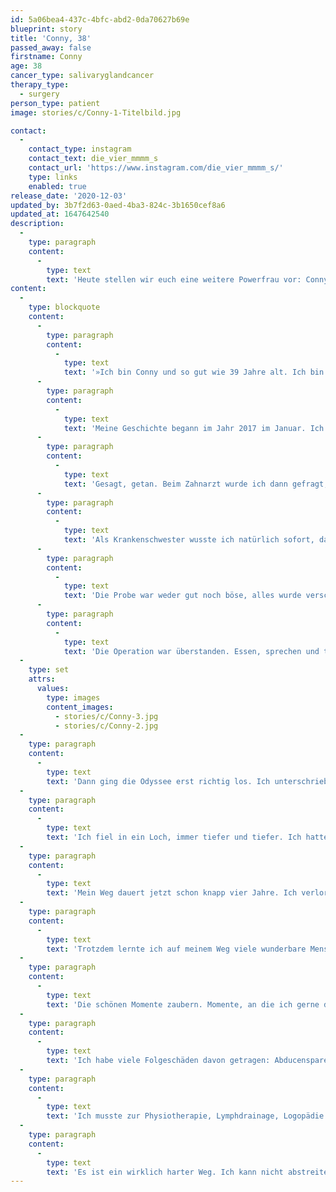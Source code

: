 ```yaml
---
id: 5a06bea4-437c-4bfc-abd2-0da70627b69e
blueprint: story
title: 'Conny, 38'
passed_away: false
firstname: Conny
age: 38
cancer_type: salivaryglandcancer
therapy_type:
  - surgery
person_type: patient
image: stories/c/Conny-1-Titelbild.jpg

contact:
  -
    contact_type: instagram
    contact_text: die_vier_mmmm_s
    contact_url: 'https://www.instagram.com/die_vier_mmmm_s/'
    type: links
    enabled: true
release_date: '2020-12-03'
updated_by: 3b7f2d63-0aed-4ba3-824c-3b1650cef8a6
updated_at: 1647642540
description:
  -
    type: paragraph
    content:
      -
        type: text
        text: 'Heute stellen wir euch eine weitere Powerfrau vor: Conny. Die 39-jährige Kölnerin erhielt 2017 ihre Diagnose: Speicheldrüsenkrebs. Es folgten vier Jahre Therapie, eine Odyssee von etwa 40 Operationen und ein langer Weg auf dem sie sich durchgebissen und gekämpft hat. Eine Geschichte, die unter die Haut geht, eine bewundernswerte Frau, die anderen Patient:innen Mut machen und sie inspirieren will zu kämpfen und an sich zu glauben.'
content:
  -
    type: blockquote
    content:
      -
        type: paragraph
        content:
          -
            type: text
            text: '»Ich bin Conny und so gut wie 39 Jahre alt. Ich bin verheiratet und habe eine 8 Monate alte Tochter. Unser kleines Wunder. Fünf Katzen. Bevor ich an Krebs erkrankte, arbeitete ich als Krankenschwester auf einer Stroke-Unit.'
      -
        type: paragraph
        content:
          -
            type: text
            text: 'Meine Geschichte begann im Jahr 2017 im Januar. Ich war eigentlich keine gute Zahnarzt-Gängerin. Ich hatte 24 Stunden lang Zahnschmerzen, dann war aber eigentlich alles wieder gut. Aus irgendeinem Grund dachte mir aber: ›Conny geh lieber, bevor eine Katastrophe ausbricht.‹'
      -
        type: paragraph
        content:
          -
            type: text
            text: 'Gesagt, getan. Beim Zahnarzt wurde ich dann gefragt, ob ich wüsste, dass ich hinten am weichen Gaumen einen Knubbel hätte. Ich sagte natürlich nein. Ich merkte davon nichts. Als Nächstes wurde geröntgt. Das Röntgenbild zeigte, dass es sich nicht um eine Entzündung handelte, da keine freie Flüssigkeit sichtbar war.'
      -
        type: paragraph
        content:
          -
            type: text
            text: 'Als Krankenschwester wusste ich natürlich sofort, dass ich einen Tumor hatte, hoffte aber darauf, dass er gutartig sei. Der Zahnarzt überwies mich in die Zahnklinik der Uniklinik Köln, die mich wiederum weiter in die Mund-Kiefer-Gesichtschirurgie überwiesen. Auch dort sprach man am Anfang von einem Adenom (gutartig). Es wurde eine Probe entnommen und die Operation wurde geplant, weil rausmusste es so oder so.'
      -
        type: paragraph
        content:
          -
            type: text
            text: 'Die Probe war weder gut noch böse, alles wurde verschoben und ich musste erstmal zum MRT. Dann war es so weit. Die erste Operation stand an und ich hatte Angst. Ich nahm alles nicht wirklich wahr, fühlte mich wie in einem Tunnel. Nach der OP würde mein Gesicht entstellt sein. Ich war doch Single, wer würde mich noch wollen?'
      -
        type: paragraph
        content:
          -
            type: text
            text: 'Die Operation war überstanden. Essen, sprechen und trinken, alles musste ich neu lernen. Die Schmerzen waren unbeschreiblich. Ich hatte Verbandsplatten im Mund an den Oberkiefer geschraubt. Ein Teil meines Oberkiefers war weg, Zähne … Ich wusste es nicht. Nun hieß es warten. Warten auf die Ergebnisse; warten, wie es weitergeht. 14 Tage später stand die Diagnose: Mukoepidermoid CA T2 Low-Grade. Puh! Ich war schockiert. Weiterhin in meinem Tunnel, wollte ich wissen, ob ich noch Kinder bekommen könnte. Alles andere interessierte mich nicht.'
  -
    type: set
    attrs:
      values:
        type: images
        content_images:
          - stories/c/Conny-3.jpg
          - stories/c/Conny-2.jpg
  -
    type: paragraph
    content:
      -
        type: text
        text: 'Dann ging die Odyssee erst richtig los. Ich unterschrieb eine Operation nach der anderen. 23 Lymphknoten wurden entfernt. Verbandsplatten mussten gewechselt werden. Beckenkammtransplantationen fanden statt… und viele weitere Operationen.'
  -
    type: paragraph
    content:
      -
        type: text
        text: 'Ich fiel in ein Loch, immer tiefer und tiefer. Ich hatte Angst, sterben zu müssen. Anfangs verdrängte ich einfach alles. Dann beschloss ich, eine Therapie bei einer Psychoonkolgin zu machen. Meldete mich in der Kunsttherapie an, um alles verarbeiten zu können.'
  -
    type: paragraph
    content:
      -
        type: text
        text: 'Mein Weg dauert jetzt schon knapp vier Jahre. Ich verlor meine Lebensfreude. Ich nahm nicht mehr an meinem alten Leben teil, es drehte sich alles nur noch um Krebs.'
  -
    type: paragraph
    content:
      -
        type: text
        text: 'Trotzdem lernte ich auf meinem Weg viele wunderbare Menschen kennen. Tolle Organisationen, die sich für Krebserkrankte einsetzen.'
  -
    type: paragraph
    content:
      -
        type: text
        text: 'Die schönen Momente zaubern. Momente, an die ich gerne denke: mein Phönix auf dem Arm, eine Reise nach Irland, um nackig ins Meer zu springen, für Spenden krebserkrankter Kinder. – Dankeschön hier an Flügelbruch. – Diverse Fotoshootings, Abende, und so weiter. Ich war mit meiner Angst nicht allein.'
  -
    type: paragraph
    content:
      -
        type: text
        text: 'Ich habe viele Folgeschäden davon getragen: Abducensparese, gestörter Geruchs- und Geschmackssinn, Fatigue, chronisches Schmerzsyndrom im Gesicht, chronische Sinusitis, chronische Kieferentzündungen, Verlustängste, Lymphödem, chronische Schmerzen im Becken … aber all das hindert mich nicht daran zu leben.'
  -
    type: paragraph
    content:
      -
        type: text
        text: 'Ich musste zur Physiotherapie, Lymphdrainage, Logopädie … dort lernte ich meinen heutigen Mann kennen, der mir unsere wunderbare Tochter schenkte.'
  -
    type: paragraph
    content:
      -
        type: text
        text: 'Es ist ein wirklich harter Weg. Ich kann nicht abstreiten, dass ich auch oft den Mut verlor. Aber jede Niederlage machte mich nur stärker. Ihr lieben Menschen da draußen: Glaubt an euch. Lasst Wut, Schmerz und Trauer zu, aber steht auch wieder auf und kämpft! Das Leben ist so lebenswert. Jeden Tag bin ich unglaublich dankbar, dass ich noch hier sein darf. Lebe jeden Tag, als wäre es dein letzter. Welcher Spruch mich seitdem begleitet: ›Habe Hoffnung, aber niemals Erwartungen. Dann erlebst du vielleicht ein Wunder, aber niemals Enttäuschung.‹«'
---
```

